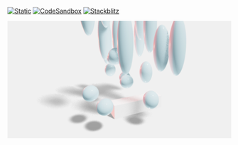 [![Static](https://img.shields.io/badge/demo-%23646CFF.svg?logo=html5&logoColor=white)](https://pmndrs.github.io/examples/soft-shadows)
[![CodeSandbox](https://img.shields.io/badge/codesandbox-040404?logo=codesandbox&logoColor=DBDBDB)](https://codesandbox.io/s/github/pmndrs/examples/tree/main/apps/soft-shadows)
[![Stackblitz](https://img.shields.io/badge/stackblitz-fff?logo=Stackblitz&logoColor=1389FD)](https://stackblitz.com/github/pmndrs/examples/tree/main/apps/soft-shadows)

![](thumbnail.png)

